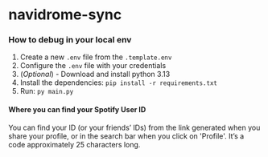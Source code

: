 # navidrome-sync

### How to debug in your local env

1. Create a new `.env` file from the `.template.env`
2. Configure the `.env` file with your credentials
3. (_Optional_) - Download and install python 3.13
3. Install the dependencies: `pip install -r requirements.txt`
4. Run: `py main.py`

#### Where you can find your Spotify User ID
You can find your ID (or your friends’ IDs) from the link generated when you share your profile, or in the search bar when you click on 'Profile'. It’s a code approximately 25 characters long.